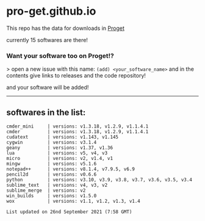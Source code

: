 # pro-get.github.io
This repo has the data for downloads in [Proget](https://pypi.org/projects/proget)

currently 15 softwares are there!

### Want your software too on Proget!?
\> open a new issue with this name: `(add) <your_software_name>` and in the contents give links to releases and the code repository!

and your software will be added!

<hr>

## softwares in the list:
```
cmder_mini     | versions: v1.3.18, v1.2.9, v1.1.4.1
cmder          | versions: v1.3.18, v1.2.9, v1.1.4.1
cudatext       | versions: v1.143, v1.145
cygwin         | versions: v3.1.4
geany          | versions: v1.37, v1.36
lua            | versions: v5, v4, v3
micro          | versions: v2, v1.4, v1
mingw          | versions: v5.1.6
notepad++      | versions: v8.1.4, v7.9.5, v6.9
pencil2d       | versions: v0.6.6
python         | versions: v3.10, v3.9, v3.8, v3.7, v3.6, v3.5, v3.4
sublime_text   | versions: v4, v3, v2
sublime_merge  | versions: v2
win_builds     | versions: v1.5.0
wox            | versions: v1.1, v1.2, v1.3, v1.4

List updated on 26nd September 2021 (7:58 GMT)
```
<!---->
